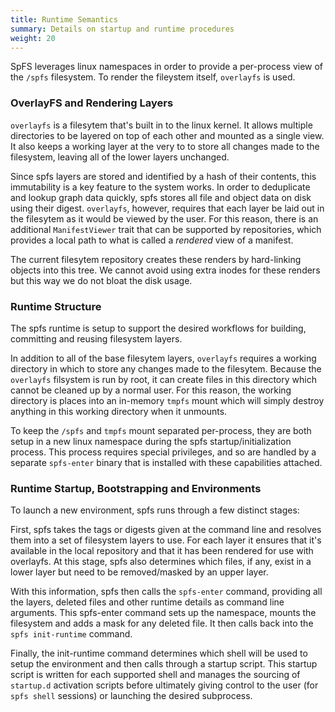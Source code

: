 ```yaml
---
title: Runtime Semantics
summary: Details on startup and runtime procedures
weight: 20
---
```


SpFS leverages linux namespaces in order to provide a per-process view of the `/spfs` filesystem. To render the fileystem itself, `overlayfs` is used.

### OverlayFS and Rendering Layers

`overlayfs` is a filesytem that's built in to the linux kernel. It allows multiple directories to be layered on top of each other and mounted as a single view. It also keeps a working layer at the very to to store all changes made to the filesystem, leaving all of the lower layers unchanged.

Since spfs layers are stored and identified by a hash of their contents, this immutability is a key feature to the system works. In order to deduplicate and lookup graph data quickly, spfs stores all file and object data on disk using their digest. `overlayfs`, however, requires that each layer be laid out in the filesytem as it would be viewed by the user. For this reason, there is an additional `ManifestViewer` trait that can be supported by repositories, which provides a local path to what is called a _rendered_ view of a manifest.

The current filesytem repository creates these renders by hard-linking objects into this tree. We cannot avoid using extra inodes for these renders but this way we do not bloat the disk usage.

### Runtime Structure

The spfs runtime is setup to support the desired workflows for building, committing and reusing filesystem layers.

In addition to all of the base filesytem layers, `overlayfs` requires a working directory in which to store any changes made to the filesytem. Because the `overlayfs` filsystem is run by root, it can create files in this directory which cannot be cleaned up by a normal user. For this reason, the working directory is places into an in-memory `tmpfs` mount which will simply destroy anything in this working directory when it unmounts.

To keep the `/spfs` and `tmpfs` mount separated per-process, they are both setup in a new linux namespace during the spfs startup/initialization process. This process requires special privileges, and so are handled by a separate `spfs-enter` binary that is installed with these capabilities attached.

### Runtime Startup, Bootstrapping and Environments

To launch a new environment, spfs runs through a few distinct stages:

First, spfs takes the tags or digests given at the command line and resolves them into a set of filesystem layers to use. For each layer it ensures that it's available in the local repository and that it has been rendered for use with overlayfs. At this stage, spfs also determines which files, if any, exist in a lower layer but need to be removed/masked by an upper layer.

With this information, spfs then calls the `spfs-enter` command, providing all the layers, deleted files and other runtime details as command line arguments. This spfs-enter command sets up the namespace, mounts the filesystem and adds a mask for any deleted file. It then calls back into the `spfs init-runtime` command.

Finally, the init-runtime command determines which shell will be used to setup the environment and then calls through a startup script. This startup script is written for each supported shell and manages the sourcing of `startup.d` activation scripts before ultimately giving control to the user (for `spfs shell` sessions) or launching the desired subprocess.
